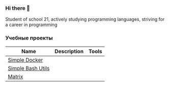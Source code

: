 ### Hi there 👋
Student of school 21, actively studying programming languages, striving for a career in programming

### Учебные проекты
| Name          | Description        | Tools |
| ------------- |:------------------:| -----:|
| [Simple Docker](https://github.com/Airat1997/SimpleDocker) |     |  |
| [Simple Bash Utils](https://github.com/Airat1997/Simple-Bash-Utils)     |  |    |
| [Matrix](https://github.com/Airat1997/s21_matrix-) |          |     |
